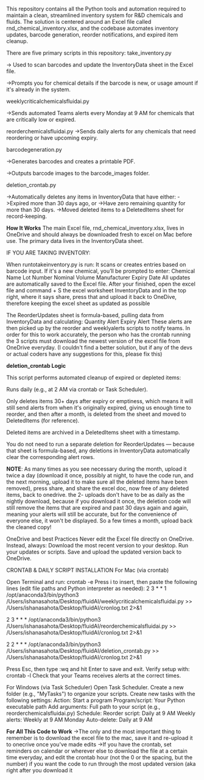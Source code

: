 This repository contains all the Python tools and automation required to maintain a clean, streamlined inventory system for R&D chemicals and fluids. The solution is centered around an Excel file called rnd_chemical_inventory.xlsx, and the codebase automates inventory updates, barcode generation, reorder notifications, and expired item cleanup.

There are five primary scripts in this repository:
  take_inventory.py

-> Used to scan barcodes and update the InventoryData sheet in the Excel file.


->Prompts you for chemical details if the barcode is new, or usage amount if it's already in the system.


  weeklycriticalchemicalsfluidai.py

->Sends automated Teams alerts every Monday at 9 AM for chemicals that are critically low or expired.


  reorderchemicalsfluidai.py
->Sends daily alerts for any chemicals that need reordering or have upcoming expiry.


  barcodegeneration.py

->Generates barcodes and creates a printable PDF.

->Outputs barcode images to the barcode_images folder.


  deletion_crontab.py

->Automatically deletes any items in InventoryData that have either:
->Expired more than 30 days ago, or
->Have zero remaining quantity for more than 30 days.
->Moved deleted items to a DeletedItems sheet for record-keeping.


**How It Works**
The main Excel file, rnd_chemical_inventory.xlsx, lives in OneDrive and should always be downloaded fresh to excel on Mac before use.
The primary data lives in the InventoryData sheet.

IF YOU ARE TAKING INVENTORY:

When runtotakeinventory.py is run:
It scans or creates entries based on barcode input.
If it's a new chemical, you’ll be prompted to enter:
Chemical Name
Lot Number
Nominal Volume
Manufacturer
Expiry Date
All updates are automatically saved to the Excel file. After your finished, open the excel file and command + S the excel worksheet InventoryData and in the top right, where it says share, press that and upload it back to OneDive, therefore keeping the excel sheet as updated as possible


The ReorderUpdates sheet is formula-based, pulling data from InventoryData and calculating:
Quantity Alert
Expiry Alert
These alerts are then picked up by the reorder and weeklyalerts scripts to notify teams.
In order for this to work accurately, the person who has the crontab running the 3 scripts must download the newest version of the excel file from OneDrive everyday. (I couldn't find a better solution, but if any of the devs or actual coders have any suggestions for this, please fix this)

**deletion_crontab Logic**


This script performs automated cleanup of expired or depleted items:


Runs daily (e.g., at 2 AM via crontab or Task Scheduler).


Only deletes items 30+ days after expiry or emptiness, which means it will still send alerts from when it's originally expired, giving us enough time to reorder, and then after a month, is deleted from the sheet and moved to DeletedItems (for reference).


Deleted items are archived in a DeletedItems sheet with a timestamp.


You do not need to run a separate deletion for ReorderUpdates — because that sheet is formula-based, any deletions in InventoryData automatically clear the corresponding alert rows.


**NOTE**:   As many times as you see necessary during the month, upload it twice a day (download it once, possibly at night, to have the code run, and the next morning, upload it to make sure all the deleted items have been removed), press share, and share the excel doc, now free of any deleted items, back to onedrive. the 2- uploads don't have to be as daily as the nightly download, because if you download it once, the deletion code will still remove the items that are expired and past 30 days again and again, meaning your alerts will still be accurate, but for the convenience of everyone else, it won't be displayed. So a few times a month, upload back the cleaned copy!


OneDrive and best Practices
Never edit the Excel file directly on OneDrive.
Instead, always:
Download the most recent version to your desktop.
Run your updates or scripts.
Save and upload the updated version back to OneDrive.

CRONTAB & DAILY SCRIPT INSTALLATION
For Mac (via crontab)


Open Terminal and run: crontab -e
Press i to insert, then paste the following lines (edit file paths and Python interpreter as needed):
2 3 * * 1 /opt/anaconda3/bin/python3 /Users/ishanasahota/Desktop/fluidAI/weeklycriticalchemicalsfluidai.py >> /Users/ishanasahota/Desktop/fluidAI/cronlog.txt 2>&1


2 3 * * * /opt/anaconda3/bin/python3 /Users/ishanasahota/Desktop/fluidAI/reorderchemicalsfluidai.py >> /Users/ishanasahota/Desktop/fluidAI/cronlog.txt 2>&1


2 2 * * * /opt/anaconda3/bin/python3 /Users/ishanasahota/Desktop/fluidAI/deletion_crontab.py >> /Users/ishanasahota/Desktop/fluidAI/cronlog.txt 2>&1


Press Esc, then type :wq and hit Enter to save and exit.
Verify setup with: crontab -l
Check that your Teams receives alerts at the correct times.


For Windows (via Task Scheduler)
Open Task Scheduler.
Create a new folder (e.g., "MyTasks") to organize your scripts.
Create new tasks with the following settings:
Action: Start a program
Program/script: Your Python executable path
Add arguments: Full path to your script (e.g., reorderchemicalsfluidai.py)
Schedule:
Reorder script: Daily at 9 AM
Weekly alerts: Weekly at 9 AM Monday
Auto-delete: Daily at 9 AM

**For All This Code to Work**
->The only and the most important thing to remember is to download the excel file to the mac, save it and re-upload it to onecrive once you've made edits
->If you have the crontab, set reminders on calendar or wherever else to download the file at a certain time everyday, and edit the crontab hour (not the 0 or the spacing, but the number) if you want the code to run through the most updated version (aka right after you download it

